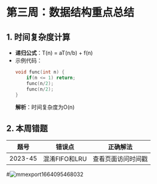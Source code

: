 # 第三周：数据结构重点总结
## 1. 时间复杂度计算
- **递归公式**：T(n) = aT(n/b) + f(n)
- 示例代码：
  ```c
  void func(int n) {
      if(n <= 1) return;
      func(n/2);
      func(n/2);
  }
  ```
  **解析**：时间复杂度为O(n)
  
## 2. 本周错题
| 题号 | 错误点 | 正确解法 |
|------|--------|----------|
| 2023-45 | 混淆FIFO和LRU | 查看页面访问时间戳 |
#![mmexport1664095468032](https://github.com/user-attachments/assets/13420a7a-b842-45e0-8d9b-6d75c63835df)
